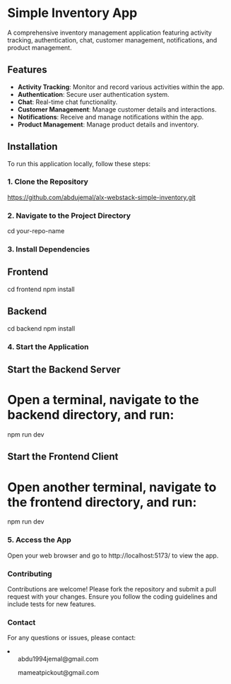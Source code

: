 # Simple Inventory App

A comprehensive inventory management application featuring activity tracking, authentication, chat, customer management, notifications, and product management.

## Features

- **Activity Tracking**: Monitor and record various activities within the app.
- **Authentication**: Secure user authentication system.
- **Chat**: Real-time chat functionality.
- **Customer Management**: Manage customer details and interactions.
- **Notifications**: Receive and manage notifications within the app.
- **Product Management**: Manage product details and inventory.

## Installation

To run this application locally, follow these steps:

### 1. Clone the Repository

https://github.com/abdujemal/alx-webstack-simple-inventory.git

### 2. Navigate to the Project Directory

cd your-repo-name

### 3. Install Dependencies

## Frontend

cd frontend
npm install

## Backend

cd backend
npm install

### 4. Start the Application

## Start the Backend Server

# Open a terminal, navigate to the backend directory, and run:

npm run dev

## Start the Frontend Client

# Open another terminal, navigate to the frontend directory, and run:

npm run dev

### 5. Access the App

Open your web browser and go to http://localhost:5173/ to view the app.

### Contributing

Contributions are welcome! Please fork the repository and submit a pull request with your changes. Ensure you follow the coding guidelines and include tests for new features.

### Contact

For any questions or issues, please contact:
<li>
<ul>abdu1994jemal@gmail.com</ul>
<ul>mameatpickout@gmail.com</ul>
</li>


